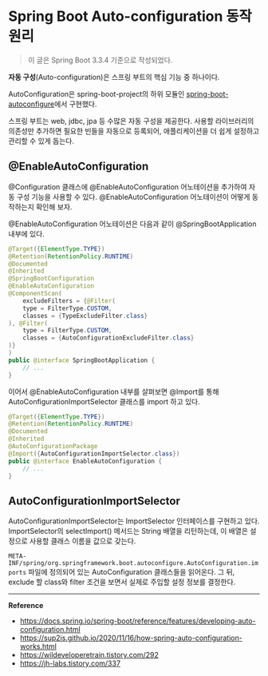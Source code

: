 # Spring Boot Auto-configuration 동작 원리

> 이 글은 Spring Boot 3.3.4 기준으로 작성되었다.

**자동 구성**(Auto-configuration)은 스프링 부트의 핵심 기능 중 하나이다.

AutoConfiguration은 spring-boot-project의 하위 모듈인 [spring-boot-autoconfigure](https://github.com/spring-projects/spring-boot/tree/v3.3.4/spring-boot-project/spring-boot-autoconfigure/src/main/java/org/springframework/boot/autoconfigure)에서 구현했다.

스프링 부트는 web, jdbc, jpa 등 수많은 자동 구성을 제공한다.
사용할 라이브러리의 의존성만 추가하면 필요한 빈들을 자동으로 등록되어, 애플리케이션을 더 쉽게 설정하고 관리할 수 있게 돕는다.

## @EnableAutoConfiguration
@Configuration 클래스에 @EnableAutoConfiguration 어노테이션을 추가하여 자동 구성 기능을 사용할 수 있다.
@EnableAutoConfiguration 어노테이션이 어떻게 동작하는지 확인해 보자.

@EnableAutoConfiguration 어노테이션은 다음과 같이 @SpringBootApplication 내부에 있다.
```java
@Target({ElementType.TYPE})
@Retention(RetentionPolicy.RUNTIME)
@Documented
@Inherited
@SpringBootConfiguration
@EnableAutoConfiguration
@ComponentScan(
    excludeFilters = {@Filter(
    type = FilterType.CUSTOM,
    classes = {TypeExcludeFilter.class}
), @Filter(
    type = FilterType.CUSTOM,
    classes = {AutoConfigurationExcludeFilter.class}
)}
)
public @interface SpringBootApplication {
    // ...
}
```

이어서 @EnableAutoConfiguration 내부를 살펴보면 @Import를 통해 AutoConfigurationImportSelector 클래스를 import 하고 있다.
```java
@Target({ElementType.TYPE})
@Retention(RetentionPolicy.RUNTIME)
@Documented
@Inherited
@AutoConfigurationPackage
@Import({AutoConfigurationImportSelector.class})
public @interface EnableAutoConfiguration {
    // ...
}
```

## AutoConfigurationImportSelector
AutoConfigurationImportSelector는 ImportSelector 인터페이스를 구현하고 있다.
ImportSelector의 selectImport() 메서드는 String 배열을 리턴하는데, 이 배열은 설정으로 사용할 클래스 이름을 값으로 갖는다.

`META-INF/spring/org.springframework.boot.autoconfigure.AutoConfiguration.imports` 파일에 정의되어 있는 AutoConfiguration 클래스들을 읽어온다.
그 뒤, exclude 할 class와 filter 조건을 보면서 실제로 주입할 설정 정보를 결정한다.

---
**Reference**
- https://docs.spring.io/spring-boot/reference/features/developing-auto-configuration.html
- https://sup2is.github.io/2020/11/16/how-spring-auto-configuration-works.html
- https://wildeveloperetrain.tistory.com/292
- https://jh-labs.tistory.com/337
